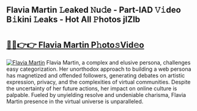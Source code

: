 ## Flavia Martin 𝙻eaked 𝙽u𝚍e - Part-IAD 𝚅𝚒deo B𝚒kini 𝙻eaks - Hot All 𝙿hotos jIZIb

# <h2><a href="http://ld1cjul.urlbe.top/?page=Flavia+Martin">🔗🔗👉👉 Flavia Martin P𝚑oto𝚜Vid𝚎o</a></h2>

[![Flavia Martin](https://i.imgur.com/eBuTRDB.gif)](http://ld1cjul.urlbe.top/?page=Flavia+Martin)
Flavia Martin, a complex and elusive persona, challenges easy categorization. Her unorthodox approach to building a web persona has magnetized and offended followers, generating debates on artistic expression, privacy, and the complexities of virtual communities. Despite the uncertainty of her future actions, her impact on online culture is palpable. Fueled by unyielding resolve and undeniable charisma, Flavia Martin presence in the virtual universe is unparalleled.
